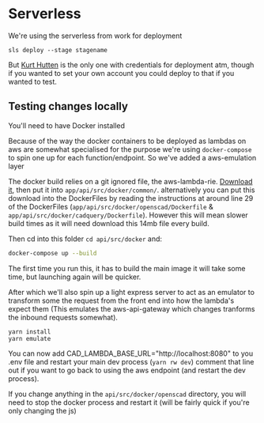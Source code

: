 # Serverless

We're using the serverless from work for deployment

```
sls deploy --stage stagename
```
But [Kurt Hutten](https://github.com/Irev-Dev) is the only one with credentials for deployment atm, though if you wanted to set your own account you could deploy to that if you wanted to test.

## Testing changes locally

You'll need to have Docker installed

Because of the way the docker containers to be deployed as lambdas on aws are somewhat specialised for the purpose we're using `docker-compose` to spin one up for each function/endpoint. So we've added a aws-emulation layer


The docker build relies on a git ignored file, the aws-lambda-rie. [Download it](https://github.com/aws/aws-lambda-runtime-interface-emulator/releases/download/v1.0/aws-lambda-rie), then put it into `app/api/src/docker/common/`. alternatively you can put this download into the DockerFiles by reading the instructions at around line 29 of the DockerFiles (`app/api/src/docker/openscad/Dockerfile` & `app/api/src/docker/cadquery/Dockerfile`). However this will mean slower build times as it will need download this 14mb file every build.

Then cd into this folder `cd api/src/docker` and:

```bash
docker-compose up --build
```
The first time you run this, it has to build the main image it will take some time, but launching again will be quicker.

After which we'll also spin up a light express server to act as an emulator to transform some the request from the front end into how the lambda's expect them (This emulates the aws-api-gateway which changes tranforms the inbound requests somewhat).
```
yarn install
yarn emulate
```
You can now add CAD_LAMBDA_BASE_URL="http://localhost:8080" to you .env file and restart your main dev process (`yarn rw dev`) comment that line out if you want to go back to using the aws endpoint (and restart the dev process).

If you change anything in the `api/src/docker/openscad` directory, you will need to stop the docker process and restart it (will be fairly quick if you're only changing the js)


